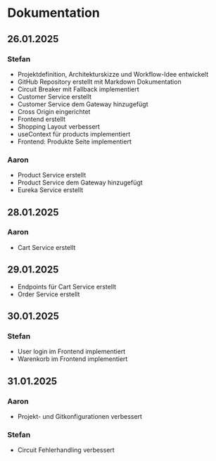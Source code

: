 # Dokumentation

## 26.01.2025 
### Stefan
- Projektdefinition, Architekturskizze und Workflow-Idee entwickelt
- GitHub Repository erstellt mit Markdown Dokumentation
- Circuit Breaker mit Fallback implementiert
- Customer Service erstellt
- Customer Service dem Gateway hinzugefügt
- Cross Origin eingerichtet
- Frontend erstellt
- Shopping Layout verbessert
- useContext für products implementiert
- Frontend: Produkte Seite implementiert
### Aaron
- Product Service erstellt
- Product Service dem Gateway hinzugefügt
- Eureka Service erstellt

## 28.01.2025
### Aaron
- Cart Service erstellt

## 29.01.2025
- Endpoints für Cart Service erstellt
- Order Service erstellt

## 30.01.2025
### Stefan
- User login im Frontend implementiert
- Warenkorb im Frontend implementiert

## 31.01.2025
### Aaron
- Projekt- und Gitkonfigurationen verbessert
### Stefan
- Circuit Fehlerhandling verbessert
 
